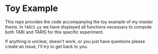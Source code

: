 # Toy Example

This repo provides the code accompanying the toy example of my master thesis. In `TARIS.py` we have displayed all functions necessary to compute both TABI and TARIS for this specific experiment.


If anything is unclear, doesn't work, or you just have questions please create an issue, I'll try to get back to you.


